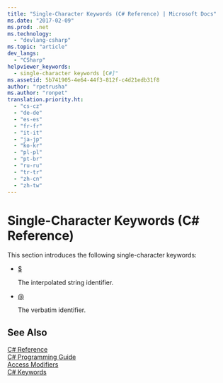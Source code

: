 ```yaml
---
title: "Single-Character Keywords (C# Reference) | Microsoft Docs"
ms.date: "2017-02-09"
ms.prod: .net
ms.technology: 
  - "devlang-csharp"
ms.topic: "article"
dev_langs: 
  - "CSharp"
helpviewer_keywords: 
  - single-character keywords [C#]"
ms.assetid: 5b741905-4e64-44f3-812f-c4d21edb31f8
author: "rpetrusha"
ms.author: "ronpet"
translation.priority.ht: 
  - "cs-cz"
  - "de-de"
  - "es-es"
  - "fr-fr"
  - "it-it"
  - "ja-jp"
  - "ko-kr"
  - "pl-pl"
  - "pt-br"
  - "ru-ru"
  - "tr-tr"
  - "zh-cn"
  - "zh-tw"
---
```

# Single-Character Keywords (C# Reference)

This section introduces the following single-character keywords:

-   [$](../../../csharp/language-reference/keywords/interpolated.md)  
  
     The interpolated string identifier.  
  
-   [@](../../../csharp/language-reference/keywords/verbatim.md)  
  
     The verbatim identifier.  

## See Also  
 [C# Reference](../index.md)   
 [C# Programming Guide](../../programming-guide/index.md)   
 [Access Modifiers](access-modifiers.md)   
 [C# Keywords](index.md)

